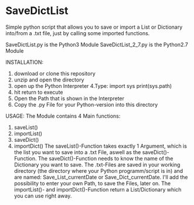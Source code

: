 # SaveDictList
Simple python script that allows you to save or import a List or Dictionary into/from a .txt file, just by calling some imported functions.

SaveDictList.py is the Python3 Module
SaveDictList_2_7.py is the Python2.7 Module

INSTALLATION:
1. download or clone this repository
2. unzip and open the directory
3. open up the Python Interpreter
4.Type:
  import sys
  print(sys.path)
5. hit return to execute
6. Open the Path that is shown in the Interpreter
7. Copy the .py File for your Python-version into this directory

USAGE:
The Module contains 4 Main functions:
1. saveList(<List>)
2. importList()
3. saveDict(<Dict>)
4. importDict()
The saveList()-Function takes exactly 1 Argument, which is the list you want to save into a .txt File, aswell as the saveDict()-Function. The saveDict()-Function needs to know the name of the Dictionary you want to save. The .txt-Files are saved in your working directory (the directory where your Python programm/script is in) and are named: Save_List_currentDate or Save_Dict_currentDate. I'll add the possibility to enter your own Path, to save the Files, later on. The importList()- and importDict()-Function return a List/Dictionary which you can use right away.
